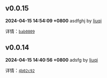 ## v0.0.15

**2024-04-15 14:54:09 +0800**
asdfghj by [liuqi](liuqi6602@163.com)

详情：[`bab0809`](https://github.com/gtesim/gt-admin/commit/bab0809d9170f4c8df6e17e13a7bffc54d9a0902)

## v0.0.14

**2024-04-15 14:40:56 +0800**
adsfg by [liuqi](liuqi6602@163.com)

详情：[`4b02c92`](https://github.com/gtesim/gt-admin/commit/4b02c92b57ed46badee49cbc5cf522effe46a37b)
